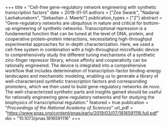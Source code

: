 +++
title = "Cell-free gene-regulatory network engineering with synthetic transcription factors"
date = 2019-01-01
authors = ["Zoe Swank", "Nadanai Laohakunakorn", "Sebastian J. Maerkl"]
publication_types = ["2"]
abstract = "Gene-regulatory networks are ubiquitous in nature and critical for bottom-up engineering of synthetic networks. Transcriptional repression is a fundamental function that can be tuned at the level of DNA, protein, and cooperative protein–protein interactions, necessitating high-throughput experimental approaches for in-depth characterization. Here, we used a cell-free system in combination with a high-throughput microfluidic device to comprehensively study the different tuning mechanisms of a synthetic zinc-finger repressor library, whose affinity and cooperativity can be rationally engineered. The device is integrated into a comprehensive workflow that includes determination of transcription-factor binding-energy landscapes and mechanistic modeling, enabling us to generate a library of well-characterized synthetic transcription factors and corresponding promoters, which we then used to build gene-regulatory networks de novo. The well-characterized synthetic parts and insights gained should be useful for rationally engineering gene-regulatory networks and for studying the biophysics of transcriptional regulation."
featured = true
publication = "*Proceedings of the National Academy of Sciences*"
url_pdf = "https://www.pnas.org/content/pnas/early/2019/03/07/1816591116.full.pdf"
doi = "10.1073/pnas.1816591116"
+++

